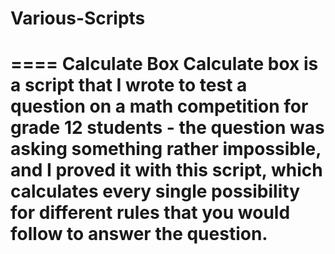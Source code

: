Various-Scripts
===============

====
Calculate Box
Calculate box is a script that I wrote to test a question on a math competition
for grade 12 students - the question was asking something rather impossible, and
I proved it with this script, which calculates every single possibility for different 
rules that you would follow to answer the question.
====